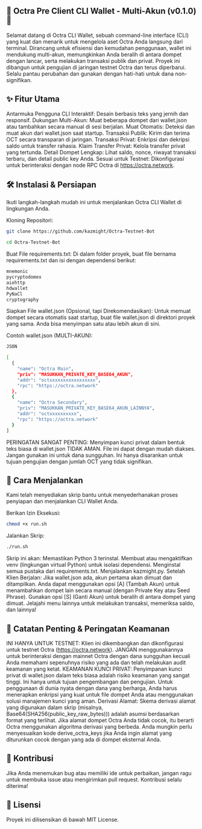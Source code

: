 ## 🚀 Octra Pre Client CLI Wallet - Multi-Akun (v0.1.0) 🚀

Selamat datang di Octra CLI Wallet, sebuah command-line interface (CLI) yang kuat dan menarik untuk mengelola aset Octra Anda langsung dari terminal. Dirancang untuk efisiensi dan kemudahan penggunaan, wallet ini mendukung multi-akun, memungkinkan Anda beralih di antara dompet dengan lancar, serta melakukan transaksi publik dan privat.
Proyek ini dibangun untuk pengujian di jaringan testnet Octra dan terus diperbarui. Selalu pantau perubahan dan gunakan dengan hati-hati untuk dana non-signifikan.


## ✨ Fitur Utama
Antarmuka Pengguna CLI Interaktif: Desain berbasis teks yang jernih dan responsif.
Dukungan Multi-Akun: Muat beberapa dompet dari wallet.json atau tambahkan secara manual di sesi berjalan.
Muat Otomatis: Deteksi dan muat akun dari wallet.json saat startup.
Transaksi Publik: Kirim dan terima OCT secara transparan di jaringan.
Transaksi Privat: Enkripsi dan dekripsi saldo untuk transfer rahasia.
Klaim Transfer Privat: Kelola transfer privat yang tertunda.
Detail Dompet Lengkap: Lihat saldo, nonce, riwayat transaksi terbaru, dan detail public key Anda.
Sesuai untuk Testnet: Dikonfigurasi untuk berinteraksi dengan node RPC Octra di https://octra.network.

## 🛠️ Instalasi & Persiapan
Ikuti langkah-langkah mudah ini untuk menjalankan Octra CLI Wallet di lingkungan Anda.

Kloning Repositori:
```Bash
git clone https://github.com/kazmight/Octra-Testnet-Bot
```
```bash
cd Octra-Testnet-Bot
```

Buat File requirements.txt:
Di dalam folder proyek, buat file bernama requirements.txt dan isi dengan dependensi berikut:
```bash
mnemonic
pycryptodomex
aiohttp
hdwallet
PyNaCl
cryptography
```
Siapkan File wallet.json (Opsional, tapi Direkomendasikan):
Untuk memuat dompet secara otomatis saat startup, buat file wallet.json di direktori proyek yang sama. Anda bisa menyimpan satu atau lebih akun di sini.

Contoh wallet.json (MULTI-AKUN):
```bash
JSON

[
  {
    "name": "Octra Main",
    "priv": "MASUKKAN_PRIVATE_KEY_BASE64_AKUN",
    "addr": "octxxxxxxxxxxxxxxxxx",
    "rpc": "https://octra.network"
  },
  {
    "name": "Octra Secondary",
    "priv": "MASUKKAN_PRIVATE_KEY_BASE64_AKUN_LAINNYA",
    "addr": "octxxxxxxxxxx",
    "rpc": "https://octra.network"
  }
]
```
PERINGATAN SANGAT PENTING: Menyimpan kunci privat dalam bentuk teks biasa di wallet.json TIDAK AMAN. File ini dapat dengan mudah diakses. Jangan gunakan ini untuk dana sungguhan. Ini hanya disarankan untuk tujuan pengujian dengan jumlah OCT yang tidak signifikan.

## 🚀 Cara Menjalankan
Kami telah menyediakan skrip bantu untuk menyederhanakan proses penyiapan dan menjalankan CLI Wallet Anda.

Berikan Izin Eksekusi:
```Bash
chmod +x run.sh
```
Jalankan Skrip:
```Bash
./run.sh
```

Skrip ini akan:
Memastikan Python 3 terinstal.
Membuat atau mengaktifkan venv (lingkungan virtual Python) untuk isolasi dependensi.
Menginstal semua pustaka dari requirements.txt.
Menjalankan kazmight.py.
Setelah Klien Berjalan:
Jika wallet.json ada, akun pertama akan dimuat dan ditampilkan.
Anda dapat menggunakan opsi [A] (Tambah Akun) untuk menambahkan dompet lain secara manual (dengan Private Key atau Seed Phrase).
Gunakan opsi [S] (Ganti Akun) untuk beralih di antara dompet yang dimuat.
Jelajahi menu lainnya untuk melakukan transaksi, memeriksa saldo, dan lainnya!

## 🚨 Catatan Penting & Peringatan Keamanan
INI HANYA UNTUK TESTNET: Klien ini dikembangkan dan dikonfigurasi untuk testnet Octra (https://octra.network). 
JANGAN menggunakannya untuk berinteraksi dengan mainnet Octra
dengan dana sungguhan kecuali Anda memahami sepenuhnya risiko yang ada dan telah melakukan audit keamanan yang ketat.
KEAMANAN KUNCI PRIVAT: Penyimpanan kunci privat di wallet.json dalam teks biasa adalah risiko keamanan yang sangat tinggi. Ini hanya untuk tujuan pengembangan dan pengujian. Untuk penggunaan di dunia nyata dengan dana yang berharga, Anda harus menerapkan enkripsi yang kuat untuk file dompet Anda atau menggunakan solusi manajemen kunci yang aman.
Derivasi Alamat: Skema derivasi alamat yang digunakan dalam skrip (misalnya, Base64(SHA256(public_key_raw_bytes))) adalah asumsi berdasarkan format yang terlihat. Jika alamat dompet Octra Anda tidak cocok, itu berarti Octra menggunakan algoritma derivasi yang berbeda. Anda mungkin perlu menyesuaikan kode derive_octra_keys jika Anda ingin alamat yang diturunkan cocok dengan yang ada di dompet eksternal Anda.

## 🤝 Kontribusi
Jika Anda menemukan bug atau memiliki ide untuk perbaikan, jangan ragu untuk membuka issue atau mengirimkan pull request. Kontribusi selalu diterima!

## 📄 Lisensi
Proyek ini dilisensikan di bawah MIT License.
